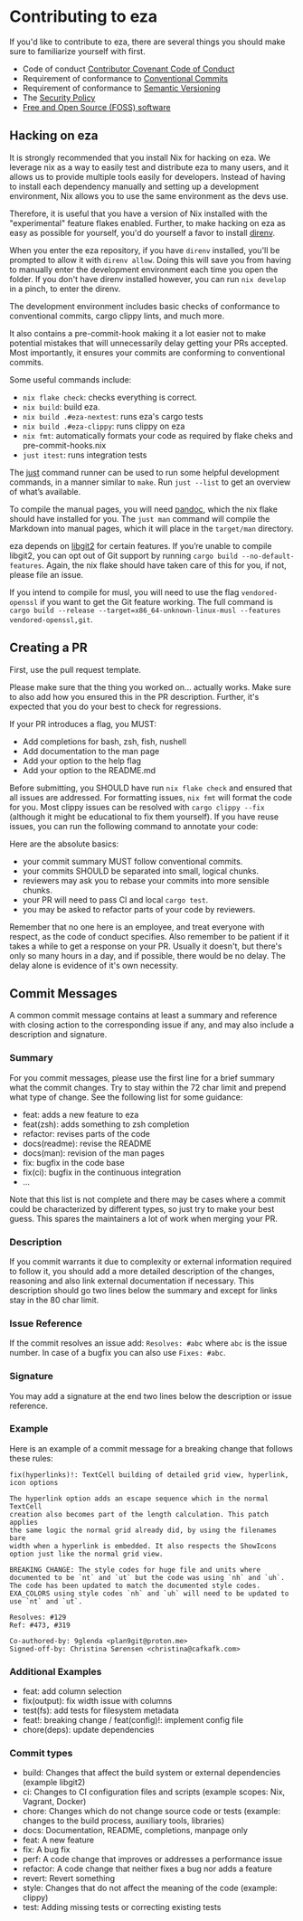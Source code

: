 # Contributing to eza

If you'd like to contribute to eza, there are several things you should make
sure to familiarize yourself with first.

- Code of conduct [Contributor Covenant Code of Conduct](CODE_OF_CONDUCT.md)
- Requirement of conformance to [Conventional Commits](https://www.conventionalcommits.org/en/v1.0.0/)
- Requirement of conformance to [Semantic Versioning](https://semver.org/)
- The [Security Policy](SECURITY.md)
- [Free and Open Source (FOSS) software](https://www.gnu.org/philosophy/free-sw.en.html)

## Hacking on eza

It is strongly recommended that you install Nix for hacking on eza. We leverage
nix  as a way to easily test and distribute eza to many users, and it allows us
to provide multiple tools easily for developers. Instead of having to install
each dependency manually and setting up a development environment, Nix allows
you  to use the same environment as the devs use. 

Therefore, it is useful that you have a version of Nix installed with the
"experimental" feature flakes enabled. Further, to make hacking on eza as easy
as possible for yourself, you'd do yourself a favor to install
[direnv](https://direnv.net/).

When you enter the eza repository, if you have `direnv` installed, you'll be
prompted to allow it with `direnv allow`. Doing this will save you from having
to manually enter the development environment each time you open the folder. If
you don't have direnv installed however, you can run `nix develop` in a pinch,
to enter the direnv.

The development environment includes basic checks of conformance to conventional
commits, cargo clippy lints, and much more.

It also contains a pre-commit-hook making it a lot easier not to make potential
mistakes that will unnecessarily delay getting your PRs accepted. Most
importantly, it ensures your commits are conforming to conventional commits.

Some useful commands include:
- `nix flake check`: checks everything is correct.
- `nix build`: build eza.
- `nix build .#eza-nextest`: runs eza's cargo tests
- `nix build .#eza-clippy`: runs clippy on eza
- `nix fmt`: automatically formats your code as required by flake cheks and
  pre-commit-hooks.nix
- `just itest`: runs integration tests

The [just](https://github.com/casey/just) command runner can be used to run some
helpful development commands, in a manner similar to `make`.  Run `just --list`
to get an overview of what’s available.

To compile the manual pages, you will need [pandoc](https://pandoc.org/), which
the nix flake should have installed for you.  The `just man` command will
compile the Markdown into manual pages, which it will place in the `target/man`
directory.

eza depends on [libgit2](https://github.com/rust-lang/git2-rs) for certain
features.  If you’re unable to compile libgit2, you can opt out of Git support
by running `cargo build --no-default-features`. Again, the nix flake should 
have taken care of this for you, if not, please file an issue.

If you intend to compile for musl, you will need to use the flag
`vendored-openssl` if you want to get the Git feature working.  The full command
is `cargo build --release --target=x86_64-unknown-linux-musl --features
vendored-openssl,git`.

## Creating a PR

First, use the pull request template.

Please make sure that the thing you worked on... actually works. Make sure to
also add how you ensured this in the PR description. Further, it's expected
that you do your best to check for regressions. 

If your PR introduces a flag, you MUST:
- Add completions for bash, zsh, fish, nushell
- Add documentation to the man page
- Add your option to the help flag
- Add your option to the README.md

Before submitting, you SHOULD have run `nix flake check` and ensured that all
issues are addressed. For formatting issues, `nix fmt` will format the code for
you. Most clippy issues can be resolved with `cargo clippy --fix` (although it
might be educational to fix them yourself). If you have reuse issues, you can
run the following command to annotate your code:

Here are the absolute basics:
- your commit summary MUST follow conventional commits.
- your commits SHOULD be separated into small, logical chunks.
- reviewers may ask you to rebase your commits into more sensible chunks.
- your PR will need to pass CI and local `cargo test`.
- you may be asked to refactor parts of your code by reviewers.

Remember that no one here is an employee, and treat everyone with respect, as
the code of conduct specifies. Also remember to be patient if it takes a while
to get a response on your PR. Usually it doesn't, but there's only so many
hours in a day, and if possible, there would be no delay. The delay alone is
evidence of it's own necessity.

## Commit Messages
A common commit message contains at least a summary and reference with
closing action to the corresponding issue if any, and may also include a
description and signature.

### Summary
For you commit messages, please use the first line for a brief summary what
the commit changes. Try to stay within the 72 char limit and prepend what type
of change. See the following list for some guidance:
- feat: adds a new feature to eza
- feat(zsh): adds something to zsh completion
- refactor: revises parts of the code
- docs(readme): revise the README
- docs(man): revision of the man pages
- fix: bugfix in the code base
- fix(ci): bugfix in the continuous integration
- ...

Note that this list is not complete and there may be cases where a commit
could be characterized by different types, so just try to make your best
guess. This spares the maintainers a lot of work when merging your PR.

### Description
If you commit warrants it due to complexity or external information required
to follow it, you should add a more detailed description of the changes,
reasoning and also link external documentation if necessary. This description
should go two lines below the summary and except for links stay in the 80 char
limit.

### Issue Reference
If the commit resolves an issue add: `Resolves: #abc` where `abc` is the issue
number. In case of a bugfix you can also use `Fixes: #abc`.

### Signature
You may add a signature at the end two lines below the description or
issue reference.

### Example
Here is an example of a commit message for a breaking change that follows these rules:

```
fix(hyperlinks)!: TextCell building of detailed grid view, hyperlink, icon options

The hyperlink option adds an escape sequence which in the normal TextCell
creation also becomes part of the length calculation. This patch applies
the same logic the normal grid already did, by using the filenames bare
width when a hyperlink is embedded. It also respects the ShowIcons
option just like the normal grid view.

BREAKING CHANGE: The style codes for huge file and units where
documented to be `nt` and `ut` but the code was using `nh` and `uh`.
The code has been updated to match the documented style codes.
EXA_COLORS using style codes `nh` and `uh` will need to be updated to
use `nt` and `ut`.

Resolves: #129
Ref: #473, #319

Co-authored-by: 9glenda <plan9git@proton.me>
Signed-off-by: Christina Sørensen <christina@cafkafk.com>
```

### Additional Examples

- feat: add column selection
- fix(output): fix width issue with columns
- test(fs): add tests for filesystem metadata
- feat!: breaking change / feat(config)!: implement config file
- chore(deps): update dependencies

### Commit types

- build: Changes that affect the build system or external dependencies (example libgit2)
- ci: Changes to CI configuration files and scripts (example scopes: Nix, Vagrant, Docker)
- chore: Changes which do not change source code or tests (example: changes to the build process, auxiliary tools, libraries)
- docs: Documentation, README, completions, manpage only
- feat: A new feature
- fix: A bug fix
- perf: A code change that improves or addresses a performance issue
- refactor: A code change that neither fixes a bug nor adds a feature
- revert: Revert something
- style: Changes that do not affect the meaning of the code (example: clippy)
- test: Adding missing tests or correcting existing tests
